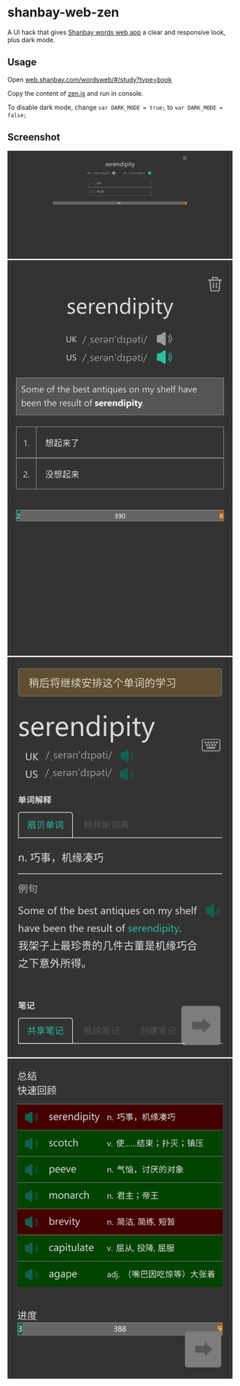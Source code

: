 # shanbay-web-zen
A UI hack that gives [Shanbay words web app](//web.shanbay.com/wordsweb/#/study?type=book) a clear and responsive look, plus dark mode. 


## Usage

Open [web.shanbay.com/wordsweb/#/study?type=book](//web.shanbay.com/wordsweb/#/study?type=book)

Copy the content of [zen.js](//github.com/nobody-65534/shanbay-web-zen/raw/main/zen.js) and run in console. 

To disable dark mode, change `var DARK_MODE = true;` to `var DARK_MODE = false;`

## Screenshot

![Screenshot 1](/screenshot/1.png?raw=true)
![Screenshot 2](/screenshot/2.png?raw=true)
![Screenshot 3](/screenshot/3.png?raw=true)
![Screenshot 4](/screenshot/4.png?raw=true)
